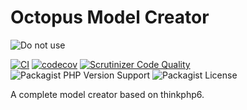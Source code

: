 Octopus Model Creator
===
![Do not use](https://img.shields.io/badge/Under%20development-Don't%20use-red)

[![CI](https://github.com/aspirantzhang/octopus-model-creator/actions/workflows/ci.yml/badge.svg)](https://github.com/aspirantzhang/octopus-model-creator/actions/workflows/ci.yml)
[![codecov](https://codecov.io/gh/aspirantzhang/octopus-model-creator/branch/main/graph/badge.svg?token=L3W10O6FW5)](https://codecov.io/gh/aspirantzhang/octopus-model-creator)
[![Scrutinizer Code Quality](https://scrutinizer-ci.com/g/aspirantzhang/octopus-model-creator/badges/quality-score.png?b=main)](https://scrutinizer-ci.com/g/aspirantzhang/octopus-model-creator/?branch=main)
![Packagist PHP Version Support](https://img.shields.io/packagist/php-v/aspirantzhang/octopus-model-creator)
![Packagist License](https://img.shields.io/packagist/l/aspirantzhang/octopus-model-creator)

A complete model creator based on thinkphp6.
